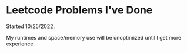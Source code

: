 # Leetcode Problems I've Done

Started 10/25/2022.

My runtimes and space/memory use will be unoptimized until I get more experience.